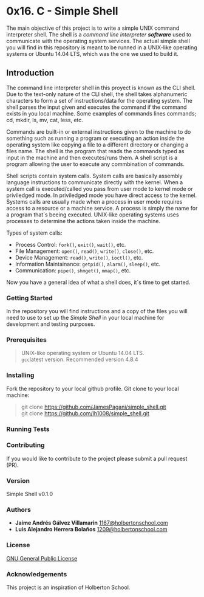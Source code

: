 # 0x16. C - Simple Shell

The main objective of this project is to write a simple UNIX command interpreter shell. The shell is a _command line interpreter **software**_ used to communicate with the operating system services. The actual simple shell you will find in this repository is meant to be runned in a UNIX-like operating systems or Ubuntu 14.04 LTS, which was the one we used to build it.  

## Introduction

The command line interpreter shell in this proyect is known as the CLI shell. Due to the text-only nature of the CLI shell, the shell takes alphanumeric characters to form a set of instructions/data for the operating system. The shell parses the input given and executes the command if the command exists in you local machine. Some examples of commands lines commands; cd, mkdir, ls, mv, cat, less, etc.  

Commands are built-in or external instructions given to the machine to do something such as running a program or executing an action inside the operating system like copying a file to a different directory or changing a files name. The shell is the program that reads the commands typed as input in the machine and then executes/runs them. A shell script is a program allowing the user to execute any commbination of commands.  

Shell scripts contain system calls. System calls are basically assembly language instructions to communicate directly with the kernel. When a system call is executed/called you pass from user mode to kernel mode or priviledged mode. In priviledged mode you have direct access to the kernel. Systems calls are usually made when a process in user mode requires access to a resource or a machine service. A process is simply the name for a program that´s beeing executed. UNIX-like operating systems uses processes to determine the actions taken inside the machine.  

Types of system calls:  

- Process Control: `fork()`, `exit()`, `wait()`, etc.
- File Management: `open()`, `read()`, `write()`, `close()`, etc.
- Device Management: `read()`, `write()`, `ioctl()`, etc.
- Information Maintainance: `getpid()`, `alarm()`, `sleep()`, etc.
- Communication: `pipe()`, `shmget()`, `mmap()`, etc.

Now you have a general idea of what a shell does, it´s time to get started. 

### Getting Started

In the repository you will find instructions and a copy of the files you will need to use to set up the _Simple Shell_ in your local machine for development and testing purposes.

### Prerequisites

> UNIX-like operating system or Ubuntu 14.04 LTS.  
> `gcc`latest version. Recommended version 4.8.4  

### Installing

Fork the repository to your local github profile. Git clone to your local machine:

> git clone https://github.com/JamesPagani/simple_shell.git  
> git clone https://github.com/lh1008/simple_shell.git  

### Running Tests

### Contributing

If you would like to contribute to the project please submit a pull request (PR).

### Version

Simple Shell v0.1.0

### Authors

- **Jaime Andrés Gálvez Villamarin** <1167@holbertonschool.com>
- **Luis Alejandro Herrera Bolaños** <1209@holbertonschool.com>

### License

[GNU General Public License](https://www.gnu.org/licenses/gpl-3.0.html)

### Acknowledgements

This project is an inspiration of Holberton School.
